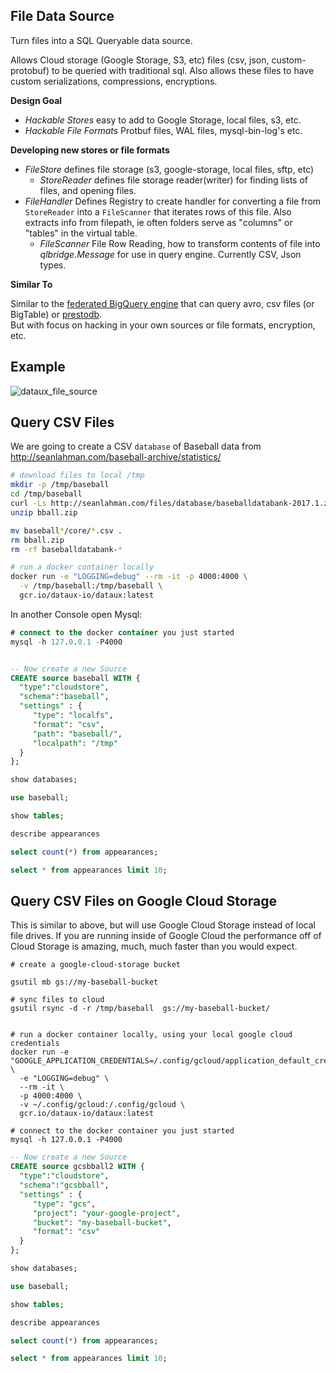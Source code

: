 
File Data Source
---------------------------------

Turn files into a SQL Queryable data source.

Allows Cloud storage (Google Storage, S3, etc) files (csv, json, custom-protobuf)
to be queried with traditional sql.  Also allows these files to have custom 
serializations, compressions, encryptions.

**Design Goal**
* *Hackable Stores* easy to add to Google Storage, local files, s3, etc.
* *Hackable File Formats* Protbuf files, WAL files, mysql-bin-log's etc.


**Developing new stores or file formats**

* *FileStore* defines file storage (s3, google-storage, local files, sftp, etc)
  * *StoreReader* defines file storage reader(writer) for finding lists of files, and
    opening files.
* *FileHandler* Defines Registry to create handler for converting a file from `StoreReader`
    into a `FileScanner` that iterates rows of this file. Also extracts info from 
    filepath, ie often folders serve as "columns" or "tables" in the virtual table.
  * *FileScanner* File Row Reading, how to transform contents of
    file into *qlbridge.Message* for use in query engine.
    Currently CSV, Json types.  


**Similar To**

Similar to the [federated BigQuery engine](https://cloud.google.com/bigquery/external-data-sources) 
that can query avro, csv files (or BigTable) or [prestodb](http://prestodb.io/).  
But with focus on hacking in your own sources or file formats, encryption, etc.

Example
----------------------------

![dataux_file_source](https://cloud.githubusercontent.com/assets/7269/23976158/12a378be-09a3-11e7-971e-8a05d7002aaf.png)


Query CSV Files
--------------------
We are going to create a CSV `database` of Baseball data from 
http://seanlahman.com/baseball-archive/statistics/

```sh
# download files to local /tmp
mkdir -p /tmp/baseball
cd /tmp/baseball
curl -Ls http://seanlahman.com/files/database/baseballdatabank-2017.1.zip > bball.zip
unzip bball.zip

mv baseball*/core/*.csv .
rm bball.zip
rm -rf baseballdatabank-*

# run a docker container locally
docker run -e "LOGGING=debug" --rm -it -p 4000:4000 \
  -v /tmp/baseball:/tmp/baseball \
  gcr.io/dataux-io/dataux:latest


```
In another Console open Mysql:
```sql
# connect to the docker container you just started
mysql -h 127.0.0.1 -P4000


-- Now create a new Source
CREATE source baseball WITH {
  "type":"cloudstore", 
  "schema":"baseball", 
  "settings" : {
     "type": "localfs",
     "format": "csv",
     "path": "baseball/",
     "localpath": "/tmp"
  }
};

show databases;

use baseball;

show tables;

describe appearances

select count(*) from appearances;

select * from appearances limit 10;


```
Query CSV Files on Google Cloud Storage
----------------------------------------------

This is similar to above, but will use Google Cloud Storage instead
of local file drives.  If you are running inside of Google Cloud the 
performance off of Cloud Storage is amazing, much, much faster than
you would expect.

```
# create a google-cloud-storage bucket

gsutil mb gs://my-baseball-bucket

# sync files to cloud
gsutil rsync -d -r /tmp/baseball  gs://my-baseball-bucket/


# run a docker container locally, using your local google cloud credentials
docker run -e "GOOGLE_APPLICATION_CREDENTIALS=/.config/gcloud/application_default_credentials.json" \
  -e "LOGGING=debug" \
  --rm -it \
  -p 4000:4000 \
  -v ~/.config/gcloud:/.config/gcloud \
  gcr.io/dataux-io/dataux:latest

# connect to the docker container you just started
mysql -h 127.0.0.1 -P4000

```

```sql
-- Now create a new Source
CREATE source gcsbball2 WITH {
  "type":"cloudstore", 
  "schema":"gcsbball", 
  "settings" : {
     "type": "gcs",
     "project": "your-google-project",
     "bucket": "my-baseball-bucket",
     "format": "csv"
  }
};

show databases;

use baseball;

show tables;

describe appearances

select count(*) from appearances;

select * from appearances limit 10;

```